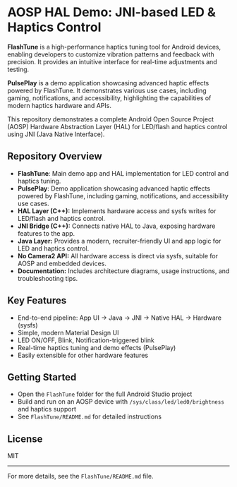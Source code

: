 # AOSP HAL Demo: JNI-based LED & Haptics Control

**FlashTune** is a high-performance haptics tuning tool for Android devices, enabling developers to customize vibration patterns and feedback with precision. It provides an intuitive interface for real-time adjustments and testing.

**PulsePlay** is a demo application showcasing advanced haptic effects powered by FlashTune. It demonstrates various use cases, including gaming, notifications, and accessibility, highlighting the capabilities of modern haptics hardware and APIs.

This repository demonstrates a complete Android Open Source Project (AOSP) Hardware Abstraction Layer (HAL) for LED/flash and haptics control using JNI (Java Native Interface).

## Repository Overview

- **FlashTune**: Main demo app and HAL implementation for LED control and haptics tuning.
- **PulsePlay**: Demo application showcasing advanced haptic effects powered by FlashTune, including gaming, notifications, and accessibility use cases.
- **HAL Layer (C++):** Implements hardware access and sysfs writes for LED/flash and haptics control.
- **JNI Bridge (C++):** Connects native HAL to Java, exposing hardware features to the app.
- **Java Layer:** Provides a modern, recruiter-friendly UI and app logic for LED and haptics control.
- **No Camera2 API:** All hardware access is direct via sysfs, suitable for AOSP and embedded devices.
- **Documentation:** Includes architecture diagrams, usage instructions, and troubleshooting tips.

## Key Features
- End-to-end pipeline: App UI → Java → JNI → Native HAL → Hardware (sysfs)
- Simple, modern Material Design UI
- LED ON/OFF, Blink, Notification-triggered blink
- Real-time haptics tuning and demo effects (PulsePlay)
- Easily extensible for other hardware features

## Getting Started
- Open the `FlashTune` folder for the full Android Studio project
- Build and run on an AOSP device with `/sys/class/led/led0/brightness` and haptics support
- See `FlashTune/README.md` for detailed instructions

## License
MIT

---

For more details, see the `FlashTune/README.md` file.
